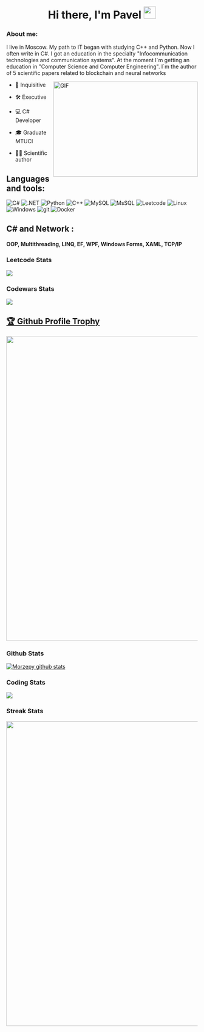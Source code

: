 <h1 align="center">Hi there, I'm Pavel</a> 
<img src="https://github.com/blackcater/blackcater/raw/main/images/Hi.gif" height="32"/></h1>
<h3 align="left">About me:</h3>
I live in Moscow. My path to IT began with studying C++ and Python. Now I often write in C#. I got an education in the specialty "Infocommunication technologies and communication systems". At the moment I`m getting an education in "Computer Science and Computer Engineering". I`m the author of 5 scientific papers related to blockchain and neural networks

<p>
<img align="right" alt="GIF" src="https://github.com/abhisheknaiidu/abhisheknaiidu/blob/master/code.gif?raw=true" width="380" height="250"></img>

- 📡  Inquisitive

- 🛠 Executive

- 💻 C# Developer

- 🎓 Graduate MTUCI

- 👨‍🔬 Scientific author
 </p> 

<h2 align="left">Languages and tools:</h2>
<p>
 <img alt="C#" src="https://img.shields.io/badge/c%23-%23239120.svg?style=for-the-badge&logo=c-sharp&logoColor=white" />
 <img alt=".NET" src="https://img.shields.io/badge/.NET-5C2D91?style=for-the-badge&logo=.net&logoColor=white" />
 <img alt="Python" src="https://img.shields.io/badge/python-3670A0?style=for-the-badge&logo=python&logoColor=ffdd54" />
 <img alt="C++" src="https://img.shields.io/badge/c++-%2300599C.svg?style=for-the-badge&logo=c%2B%2B&logoColor=white" />
 <img alt="MySQL" src="https://img.shields.io/badge/mysql-%2300f.svg?style=for-the-badge&logo=mysql&logoColor=white" />
 <img alt="MsSQL" src="https://img.shields.io/badge/Microsoft%20SQL%20Server-CC2927?style=for-the-badge&logo=microsoft%20sql%20server&logoColor=white" />
 <img alt="Leetcode" src="https://img.shields.io/badge/LeetCode-000000?style=for-the-badge&logo=LeetCode&logoColor=#d16c06" />
 <img alt="Linux" src="https://img.shields.io/badge/Linux-FCC624?style=for-the-badge&logo=linux&logoColor=black" />
 <img alt="Windows" src="https://img.shields.io/badge/Windows-0078D6?style=for-the-badge&logo=windows&logoColor=white" />
 <img alt="git" src="https://img.shields.io/badge/-Git-F05032?style=flat-square&logo=git&logoColor=white" />
 <img alt="Docker" src="https://img.shields.io/badge/-Docker-46a2f1?style=flat-square&logo=docker&logoColor=white" />
</p>
<h2 align="left">C# and Network :</h2>
<h4 align="left"> OOP,  Multithreading, LINQ, EF, WPF, Windows Forms, XAML, TCP/IP</h4>


<p>

### Leetcode Stats 
<img align="center" src="https://leetcode-stats-six.vercel.app/api?username=Morzepy&theme=dark" />

   ### Codewars Stats 
 <img align="center" src="https://www.codewars.com/users/Morze_sharp/badges/large" /></a> <a href="https://github.com/Morzepy/github-profile-trophy">
 </p>

<h2>🏆 Github Profile Trophy</h2></a><a href="https://github.com/Morzepy/github-profile-trophy"><img width=800 src="https://github-profile-trophy.vercel.app/?username=Morzepy&column=8&theme=gruvbox&no-frame=true"/>
</a>

### Github Stats 
<a href="https://github.com/Morzepy/github-readme-stats"><img align="center" 
src="https://github-readme-stats.vercel.app/api?username=Morzepy&show_icons=true&include_all_commits=true&theme=dark&hide_border=true" alt="Morzepy github stats" /></a> 

### Coding Stats  
<a href="https://github.com/Morzepy/github-readme-stats"><img align="center" src="https://github-readme-stats.vercel.app/api/top-langs/?username=Morzepy&layout=compact&theme=dark&hide_border=true" /></a> 
### Streak Stats 
 <img width=800 src="https://github-readme-streak-stats.herokuapp.com/?&theme=dark&user=Morzepy"/> 

